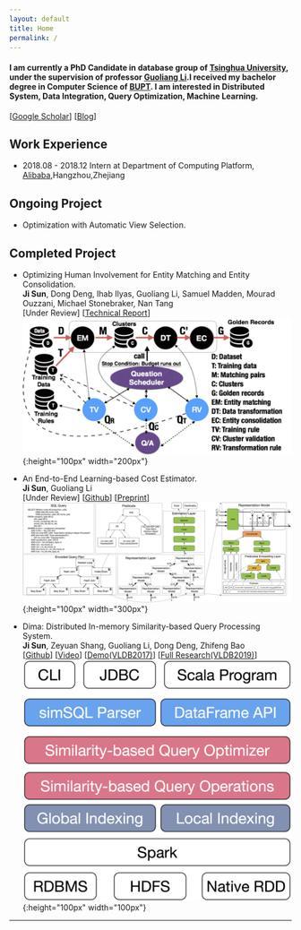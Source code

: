 ```yaml
---
layout: default
title: Home
permalink: /
---
```

#### I am currently a PhD Candidate in database group of [Tsinghua University](http://www.tsinghua.edu.cn/publish/thu2018en/index.html), under the supervision of professor [Guoliang Li](http://dbgroup.cs.tsinghua.edu.cn/ligl/).I received my bachelor degree in Computer Science of [BUPT](http://www.bupt.edu.cn/). I am interested in Distributed System, Data Integration, Query Optimization, Machine Learning.   
[[Google Scholar](https://scholar.google.com/citations?user=ye4BnicAAAAJ&hl=en)] [[Blog](/blog)]

## Work Experience  
- 2018.08 - 2018.12 Intern at Department of Computing Platform, [Alibaba](https://www.alibabagroup.com/en/global/home),Hangzhou,Zhejiang  

## Ongoing Project
- Optimization with Automatic View Selection.  

## Completed Project
- Optimizing Human Involvement for Entity Matching and Entity Consolidation.  
**Ji Sun**, Dong Deng, Ihab Ilyas, Guoliang Li, Samuel Madden, Mourad Ouzzani, Michael Stonebraker, Nan Tang  
[Under Review] [[Technical Report](http://arxiv.org/abs/1906.06574)]  
![Framework](figures/emgr.jpg){:height="100px" width="200px"}  

- An End-to-End Learning-based Cost Estimator.  
**Ji Sun**, Guoliang Li  
[Under Review] [[Github](https://github.com/greatji/Learning-based-cost-estimator)] [[Preprint](http://arxiv.org/abs/1906.02560)]  
![Framework](figures/model.png){:height="100px" width="300px"}  

- Dima: Distributed In-memory Similarity-based Query Processing System.  
**Ji Sun**, Zeyuan Shang, Guoliang Li, Dong Deng, Zhifeng Bao  
[[Github](https://github.com/TsinghuaDatabaseGroup/Dima.git)] [[Video](https://youtu.be/oJmNKK0O67U)] [[Demo(VLDB2017)](http://www.vldb.org/pvldb/vol10/p1925-sun.pdf)] [[Full Research(VLDB2019)](http://www.vldb.org/pvldb/vol12/p961-sun.pdf)]  
![Framework](figures/dima.png){:height="100px" width="100px"}  

_____
<div style="height:100px;width:200px;margin:0 auto">
<center>
<script type="text/javascript" id="clustrmaps" src="//cdn.clustrmaps.com/map_v2.js?d=pe1rfPbhTfzky5ISQu4qQ1Xwqj7y_bFjS5d6afAShdk&cl=ffffff&w=a"></script>
</center>
</div>